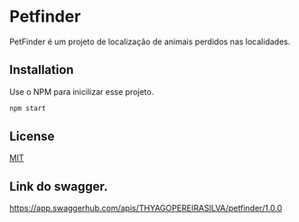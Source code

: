 # Petfinder

PetFinder é um projeto de localização de animais perdidos nas localidades.

## Installation

Use o NPM para inicilizar esse projeto.

```bash
npm start
```

## License

[MIT](https://choosealicense.com/licenses/mit/)

## Link do swagger.
https://app.swaggerhub.com/apis/THYAGOPEREIRASILVA/petfinder/1.0.0